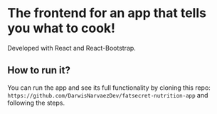 # The frontend for an app that tells you what to cook!
Developed with React and React-Bootstrap.

## How to run it?

You can run the app and see its full functionality by cloning this repo: ``https://github.com/DarwisNarvaezDev/fatsecret-nutrition-app`` and following the steps.

